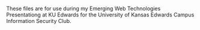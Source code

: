 These files are for use during my Emerging Web Technologies Presentationg at
KU Edwards for the University of Kansas Edwards Campus Information Security
Club.